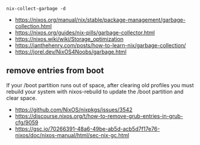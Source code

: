 `nix-collect-garbage -d`

- https://nixos.org/manual/nix/stable/package-management/garbage-collection.html
- https://nixos.org/guides/nix-pills/garbage-collector.html
- https://nixos.wiki/wiki/Storage_optimization
- https://ianthehenry.com/posts/how-to-learn-nix/garbage-collection/
- https://jorel.dev/NixOS4Noobs/garbage.html

## remove entries from boot

If your /boot partition runs out of space, after clearing old profiles you must rebuild your system with nixos-rebuild to update the /boot partition and clear space.

- https://github.com/NixOS/nixpkgs/issues/3542
- https://discourse.nixos.org/t/how-to-remove-grub-entries-in-grub-cfg/9059
- https://gsc.io/70266391-48a6-49be-ab5d-acb5d7f17e76-nixos/doc/nixos-manual/html/sec-nix-gc.html
